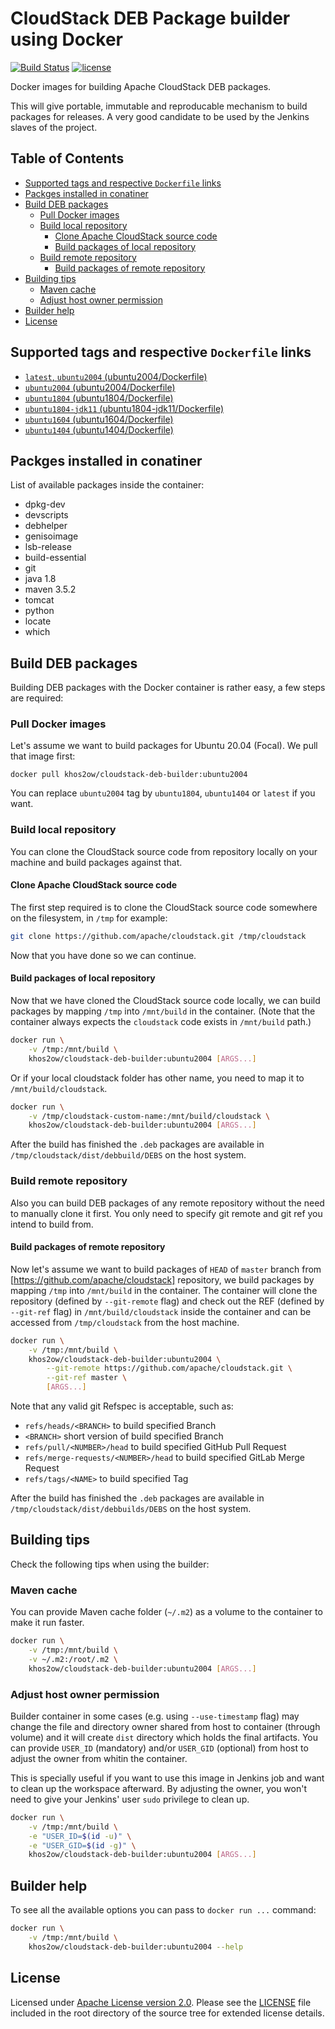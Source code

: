 # CloudStack DEB Package builder using Docker

[![Build Status](https://github.com/khos2ow/cloudstack-deb-builder/workflows/ci/badge.svg)](https://github.com/khos2ow/cloudstack-deb-builder/actions)
[![license](https://img.shields.io/github/license/khos2ow/cloudstack-deb-builder.svg)](https://github.com/khos2ow/cloudstack-deb-builder/blob/master/LICENSE)

Docker images for building Apache CloudStack DEB packages.

This will give portable, immutable and reproducable mechanism to build packages
for releases. A very good candidate to be used by the Jenkins slaves of the project.

## Table of Contents

- [Supported tags and respective `Dockerfile` links](#supported-tags-and-respective-dockerfile-links)
- [Packges installed in conatiner](#packges-installed-in-conatiner)
- [Build DEB packages](#build-deb-packages)
  - [Pull Docker images](#pull-docker-images)
  - [Build local repository](#build-local-repository)
    - [Clone Apache CloudStack source code](#clone-apache-cloudstack-source-code)
    - [Build packages of local repository](#build-packages-of-local-repository)
  - [Build remote repository](#build-remote-repository)
    - [Build packages of remote repository](#build-packages-of-remote-repository)
- [Building tips](#building-tips)
  - [Maven cache](#maven-cache)
  - [Adjust host owner permission](#adjust-host-owner-permission)
- [Builder help](#builder-help)
- [License](#license)

## Supported tags and respective `Dockerfile` links

- [`latest`, `ubuntu2004` (ubuntu2004/Dockerfile)][ubuntu2004-dockerfile]
- [`ubuntu2004` (ubuntu2004/Dockerfile)][ubuntu2004-dockerfile]
- [`ubuntu1804` (ubuntu1804/Dockerfile)][ubuntu1804-dockerfile]
- [`ubuntu1804-jdk11` (ubuntu1804-jdk11/Dockerfile)][ubuntu1804-jdk11-dockerfile]
- [`ubuntu1604` (ubuntu1604/Dockerfile)][ubuntu1604-dockerfile]
- [`ubuntu1404` (ubuntu1404/Dockerfile)][ubuntu1404-dockerfile]

## Packges installed in conatiner

List of available packages inside the container:

- dpkg-dev
- devscripts
- debhelper
- genisoimage
- lsb-release
- build-essential
- git
- java 1.8
- maven 3.5.2
- tomcat
- python
- locate
- which

## Build DEB packages

Building DEB packages with the Docker container is rather easy, a few steps are
required:

### Pull Docker images

Let's assume we want to build packages for Ubuntu 20.04 (Focal). We pull that
image first:

```bashe
docker pull khos2ow/cloudstack-deb-builder:ubuntu2004
```

You can replace `ubuntu2004` tag by `ubuntu1804`, `ubuntu1404` or `latest` if
you want.

### Build local repository

You can clone the CloudStack source code from repository locally on your machine
and build packages against that.

#### Clone Apache CloudStack source code

The first step required is to clone the CloudStack source code somewhere on the
filesystem, in `/tmp` for example:

```bash
git clone https://github.com/apache/cloudstack.git /tmp/cloudstack
```

Now that you have done so we can continue.

#### Build packages of local repository

Now that we have cloned the CloudStack source code locally, we can build packages
by mapping `/tmp` into `/mnt/build` in the container. (Note that the container
always expects the `cloudstack` code exists in `/mnt/build` path.)

```bash
docker run \
    -v /tmp:/mnt/build \
    khos2ow/cloudstack-deb-builder:ubuntu2004 [ARGS...]
```

Or if your local cloudstack folder has other name, you need to map it to
`/mnt/build/cloudstack`.

```bash
docker run \
    -v /tmp/cloudstack-custom-name:/mnt/build/cloudstack \
    khos2ow/cloudstack-deb-builder:ubuntu2004 [ARGS...]
```

After the build has finished the `.deb` packages are available in
`/tmp/cloudstack/dist/debbuild/DEBS` on the host system.

### Build remote repository

Also you can build DEB packages of any remote repository without the need to
manually clone it first. You only need to specify git remote and git ref you
intend to build from.

#### Build packages of remote repository

Now let's assume we want to build packages of `HEAD` of `master` branch from
[https://github.com/apache/cloudstack] repository, we build packages by mapping
`/tmp` into `/mnt/build` in the container. The container will clone the repository
(defined by `--git-remote` flag) and check out the REF (defined by `--git-ref` flag)
in `/mnt/build/cloudstack` inside the container and can be accessed from
`/tmp/cloudstack` from the host machine.

```bash
docker run \
    -v /tmp:/mnt/build \
    khos2ow/cloudstack-deb-builder:ubuntu2004 \
        --git-remote https://github.com/apache/cloudstack.git \
        --git-ref master \
        [ARGS...]
```

Note that any valid git Refspec is acceptable, such as:

- `refs/heads/<BRANCH>` to build specified Branch
- `<BRANCH>` short version of build specified Branch
- `refs/pull/<NUMBER>/head` to build specified GitHub Pull Request
- `refs/merge-requests/<NUMBER>/head` to build specified GitLab Merge Request
- `refs/tags/<NAME>` to build specified Tag

After the build has finished the `.deb` packages are available in
`/tmp/cloudstack/dist/debbuilds/DEBS` on the host system.

## Building tips

Check the following tips when using the builder:

### Maven cache

You can provide Maven cache folder (`~/.m2`) as a volume to the container to make
it run faster.

```bash
docker run \
    -v /tmp:/mnt/build \
    -v ~/.m2:/root/.m2 \
    khos2ow/cloudstack-deb-builder:ubuntu2004 [ARGS...]
```

### Adjust host owner permission

Builder container in some cases (e.g. using `--use-timestamp` flag) may change
the file and directory owner shared from host to container (through volume) and
it will create `dist` directory which holds the final artifacts. You can provide
`USER_ID` (mandatory) and/or `USER_GID` (optional) from host to adjust the owner
from whitin the container.

This is specially useful if you want to use this image in Jenkins job and want
to clean up the workspace afterward. By adjusting the owner, you won't need to
give your Jenkins' user `sudo` privilege to clean up.

```bash
docker run \
    -v /tmp:/mnt/build \
    -e "USER_ID=$(id -u)" \
    -e "USER_GID=$(id -g)" \
    khos2ow/cloudstack-deb-builder:ubuntu2004 [ARGS...]
```

## Builder help

To see all the available options you can pass to `docker run ...` command:

```bash
docker run \
    -v /tmp:/mnt/build \
    khos2ow/cloudstack-deb-builder:ubuntu2004 --help
```

## License

Licensed under [Apache License version 2.0]. Please see the [LICENSE] file
included in the root directory of the source tree for extended license details.

[Apache License version 2.0]: http://www.apache.org/licenses/LICENSE-2.0
[LICENSE]: https://github.com/khos2ow/cloudstack-deb-builder/blob/master/LICENSE
[ubuntu1404-dockerfile]: https://github.com/khos2ow/cloudstack-deb-builder/blob/master/ubuntu1404/Dockerfile
[ubuntu1604-dockerfile]: https://github.com/khos2ow/cloudstack-deb-builder/blob/master/ubuntu1604/Dockerfile
[ubuntu1804-dockerfile]: https://github.com/khos2ow/cloudstack-deb-builder/blob/master/ubuntu1804/Dockerfile
[ubuntu1804-jdk11-dockerfile]: https://github.com/khos2ow/cloudstack-deb-builder/blob/master/ubuntu1804-jdk11/Dockerfile
[ubuntu2004-dockerfile]: https://github.com/khos2ow/cloudstack-deb-builder/blob/master/ubuntu2004/Dockerfile
[ubuntu2004-jdk11-dockerfile]: https://github.com/khos2ow/cloudstack-deb-builder/blob/master/ubuntu2004-jdk11/Dockerfile
[https://github.com/apache/cloudstack]: https://github.com/apache/cloudstack

